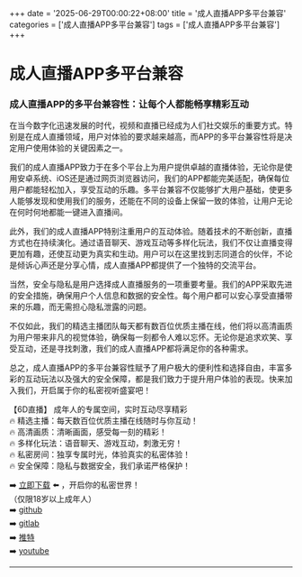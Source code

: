 +++
date = '2025-06-29T00:00:22+08:00'
title = '成人直播APP多平台兼容'
categories = ['成人直播APP多平台兼容']
tags = ['成人直播APP多平台兼容']
+++

# 成人直播APP多平台兼容

### 成人直播APP的多平台兼容性：让每个人都能畅享精彩互动

在当今数字化迅速发展的时代，视频和直播已经成为人们社交娱乐的重要方式。特别是在成人直播领域，用户对体验的要求越来越高，而APP的多平台兼容性将是决定用户使用体验的关键因素之一。

我们的成人直播APP致力于在多个平台上为用户提供卓越的直播体验，无论你是使用安卓系统、iOS还是通过网页浏览器访问，我们的APP都能完美适配，确保每位用户都能轻松加入，享受互动的乐趣。多平台兼容不仅能够扩大用户基础，使更多人能够发现和使用我们的服务，还能在不同的设备上保留一致的体验，让用户无论在何时何地都能一键进入直播间。

此外，我们的成人直播APP特别注重用户的互动体验。随着技术的不断创新，直播方式也在持续演化。通过语音聊天、游戏互动等多样化玩法，我们不仅让直播变得更加有趣，还使互动更为真实和生动。用户可以在这里找到志同道合的伙伴，不论是倾诉心声还是分享心情，成人直播APP都提供了一个独特的交流平台。

当然，安全与隐私是用户选择成人直播服务的一项重要考量。我们的APP采取先进的安全措施，确保用户个人信息和数据的安全性。每个用户都可以安心享受直播带来的乐趣，而无需担心隐私泄露的问题。

不仅如此，我们的精选主播团队每天都有数百位优质主播在线，他们将以高清画质为用户带来非凡的视觉体验，确保每一刻都令人难以忘怀。无论你是追求欢笑、享受互动，还是寻找刺激，我们的成人直播APP都将满足你的各种需求。

总之，成人直播APP的多平台兼容性赋予了用户极大的便利性和选择自由，丰富多彩的互动玩法以及强大的安全保障，都是我们致力于提升用户体验的表现。快来加入我们，开启属于你的私密视听盛宴吧！

【6D直播】
成年人的专属空间，实时互动尽享精彩  
🔥 精选主播：每天数百位优质主播在线随时与你互动！  
🔥 高清画质：清晰画面，感受每一刻的精彩！  
🔥 多样化玩法：语音聊天、游戏互动，刺激无穷！  
🔥 私密房间：独享专属时光，体验真实的私密体验！  
🔥 安全保障：隐私与数据安全，我们承诺严格保护！  

➡️ [立即下载](https://down123.s3.ap-east-1.amazonaws.com/down/down.html?channelCode=blog) ⬅️ ，开启你的私密世界！  
（仅限18岁以上成年人）  
➡️ [github](https://aldult-live.github.io/)  
➡️ [gitlab](https://seo-09598d.gitlab.io/)  
➡️ [推特](https://x.com/wegame33)  
➡️ [youtube](https://www.youtube.com/@6Dlive)  

---
